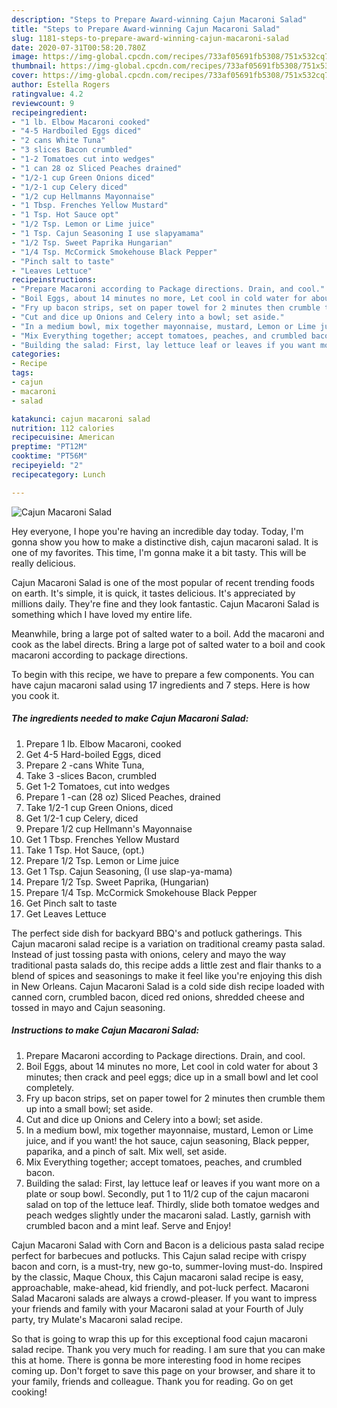 ```yaml
---
description: "Steps to Prepare Award-winning Cajun Macaroni Salad"
title: "Steps to Prepare Award-winning Cajun Macaroni Salad"
slug: 1181-steps-to-prepare-award-winning-cajun-macaroni-salad
date: 2020-07-31T00:58:20.780Z
image: https://img-global.cpcdn.com/recipes/733af05691fb5308/751x532cq70/cajun-macaroni-salad-recipe-main-photo.jpg
thumbnail: https://img-global.cpcdn.com/recipes/733af05691fb5308/751x532cq70/cajun-macaroni-salad-recipe-main-photo.jpg
cover: https://img-global.cpcdn.com/recipes/733af05691fb5308/751x532cq70/cajun-macaroni-salad-recipe-main-photo.jpg
author: Estella Rogers
ratingvalue: 4.2
reviewcount: 9
recipeingredient:
- "1 lb. Elbow Macaroni cooked"
- "4-5 Hardboiled Eggs diced"
- "2 cans White Tuna"
- "3 slices Bacon crumbled"
- "1-2 Tomatoes cut into wedges"
- "1 can 28 oz Sliced Peaches drained"
- "1/2-1 cup Green Onions diced"
- "1/2-1 cup Celery diced"
- "1/2 cup Hellmanns Mayonnaise"
- "1 Tbsp. Frenches Yellow Mustard"
- "1 Tsp. Hot Sauce opt"
- "1/2 Tsp. Lemon or Lime juice"
- "1 Tsp. Cajun Seasoning I use slapyamama"
- "1/2 Tsp. Sweet Paprika Hungarian"
- "1/4 Tsp. McCormick Smokehouse Black Pepper"
- "Pinch salt to taste"
- "Leaves Lettuce"
recipeinstructions:
- "Prepare Macaroni according to Package directions. Drain, and cool."
- "Boil Eggs, about 14 minutes no more, Let cool in cold water for about 3 minutes; then crack and peel eggs; dice up in a small bowl and let cool completely."
- "Fry up bacon strips, set on paper towel for 2 minutes then crumble them up into a small bowl; set aside."
- "Cut and dice up Onions and Celery into a bowl; set aside."
- "In a medium bowl, mix together mayonnaise, mustard, Lemon or Lime juice, and if you want! the hot sauce, cajun seasoning, Black pepper, paparika, and a pinch of salt. Mix well, set aside."
- "Mix Everything together; accept tomatoes, peaches, and crumbled bacon."
- "Building the salad: First, lay lettuce leaf or leaves if you want more on a plate or soup bowl. Secondly, put 1 to 11/2 cup of the cajun macaroni salad on top of the lettuce leaf. Thirdly, slide both tomatoe wedges and peach wedges slightly under the macaroni salad. Lastly, garnish with crumbled bacon and a mint leaf. Serve and Enjoy!"
categories:
- Recipe
tags:
- cajun
- macaroni
- salad

katakunci: cajun macaroni salad 
nutrition: 112 calories
recipecuisine: American
preptime: "PT12M"
cooktime: "PT56M"
recipeyield: "2"
recipecategory: Lunch

---
```



![Cajun Macaroni Salad](https://img-global.cpcdn.com/recipes/733af05691fb5308/751x532cq70/cajun-macaroni-salad-recipe-main-photo.jpg)

Hey everyone, I hope you're having an incredible day today. Today, I'm gonna show you how to make a distinctive dish, cajun macaroni salad. It is one of my favorites. This time, I'm gonna make it a bit tasty. This will be really delicious.

Cajun Macaroni Salad is one of the most popular of recent trending foods on earth. It's simple, it is quick, it tastes delicious. It's appreciated by millions daily. They're fine and they look fantastic. Cajun Macaroni Salad is something which I have loved my entire life.

Meanwhile, bring a large pot of salted water to a boil. Add the macaroni and cook as the label directs. Bring a large pot of salted water to a boil and cook macaroni according to package directions.


To begin with this recipe, we have to prepare a few components. You can have cajun macaroni salad using 17 ingredients and 7 steps. Here is how you cook it.

<!--inarticleads1-->

##### The ingredients needed to make Cajun Macaroni Salad:

1. Prepare 1 lb. Elbow Macaroni, cooked
1. Get 4-5 Hard-boiled Eggs, diced
1. Prepare 2 -cans White Tuna,
1. Take 3 -slices Bacon, crumbled
1. Get 1-2 Tomatoes, cut into wedges
1. Prepare 1 -can (28 oz) Sliced Peaches, drained
1. Take 1/2-1 cup Green Onions, diced
1. Get 1/2-1 cup Celery, diced
1. Prepare 1/2 cup Hellmann&#39;s Mayonnaise
1. Get 1 Tbsp. Frenches Yellow Mustard
1. Take 1 Tsp. Hot Sauce, (opt.)
1. Prepare 1/2 Tsp. Lemon or Lime juice
1. Get 1 Tsp. Cajun Seasoning, (I use slap-ya-mama)
1. Prepare 1/2 Tsp. Sweet Paprika, (Hungarian)
1. Prepare 1/4 Tsp. McCormick Smokehouse Black Pepper
1. Get Pinch salt to taste
1. Get Leaves Lettuce


The perfect side dish for backyard BBQ&#39;s and potluck gatherings. This Cajun macaroni salad recipe is a variation on traditional creamy pasta salad. Instead of just tossing pasta with onions, celery and mayo the way traditional pasta salads do, this recipe adds a little zest and flair thanks to a blend of spices and seasonings to make it feel like you&#39;re enjoying this dish in New Orleans. Cajun Macaroni Salad is a cold side dish recipe loaded with canned corn, crumbled bacon, diced red onions, shredded cheese and tossed in mayo and Cajun seasoning. 

<!--inarticleads2-->

##### Instructions to make Cajun Macaroni Salad:

1. Prepare Macaroni according to Package directions. Drain, and cool.
1. Boil Eggs, about 14 minutes no more, Let cool in cold water for about 3 minutes; then crack and peel eggs; dice up in a small bowl and let cool completely.
1. Fry up bacon strips, set on paper towel for 2 minutes then crumble them up into a small bowl; set aside.
1. Cut and dice up Onions and Celery into a bowl; set aside.
1. In a medium bowl, mix together mayonnaise, mustard, Lemon or Lime juice, and if you want! the hot sauce, cajun seasoning, Black pepper, paparika, and a pinch of salt. Mix well, set aside.
1. Mix Everything together; accept tomatoes, peaches, and crumbled bacon.
1. Building the salad: First, lay lettuce leaf or leaves if you want more on a plate or soup bowl. Secondly, put 1 to 11/2 cup of the cajun macaroni salad on top of the lettuce leaf. Thirdly, slide both tomatoe wedges and peach wedges slightly under the macaroni salad. Lastly, garnish with crumbled bacon and a mint leaf. Serve and Enjoy!


Cajun Macaroni Salad with Corn and Bacon is a delicious pasta salad recipe perfect for barbecues and potlucks. This Cajun salad recipe with crispy bacon and corn, is a must-try, new go-to, summer-loving must-do. Inspired by the classic, Maque Choux, this Cajun macaroni salad recipe is easy, approachable, make-ahead, kid friendly, and pot-luck perfect. Macaroni Salad Macaroni salads are always a crowd-pleaser. If you want to impress your friends and family with your Macaroni salad at your Fourth of July party, try Mulate&#39;s Macaroni salad recipe. 

So that is going to wrap this up for this exceptional food cajun macaroni salad recipe. Thank you very much for reading. I am sure that you can make this at home. There is gonna be more interesting food in home recipes coming up. Don't forget to save this page on your browser, and share it to your family, friends and colleague. Thank you for reading. Go on get cooking!
